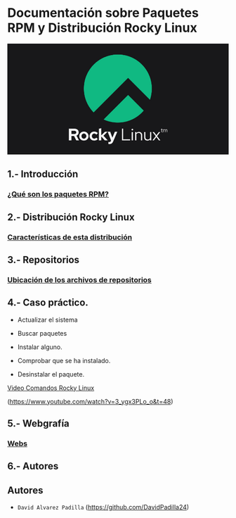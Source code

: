 # Documentación sobre Paquetes RPM y Distribución Rocky Linux
![rocky.png](rocky.png)

## 1.- Introducción

### [¿Qué son los paquetes RPM?](queesrpm.md)

## 2.- Distribución Rocky Linux

### [Características de esta distribución](distribucion.md) 

## 3.- Repositorios

### [Ubicación de los archivos de repositorios](repositorios.md)

## 4.- Caso práctico.

  - Actualizar el sistema

  - Buscar paquetes

  - Instalar alguno.

  - Comprobar que se ha instalado.

  - Desinstalar el paquete.
    
 [Video Comandos Rocky Linux](https://www.youtube.com/watch?v=3_ygx3PLo_o&t=48)



(https://www.youtube.com/watch?v=3_ygx3PLo_o&t=48)

## 5.- Webgrafía
### [Webs](webgrafia.md)

## 6.- Autores
## Autores

- `David Alvarez Padilla` (https://github.com/DavidPadilla24)



